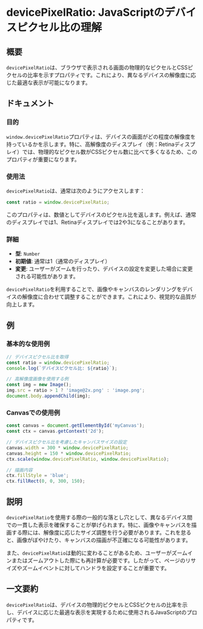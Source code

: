 <!--
Meta Description: # devicePixelRatio: JavaScriptのデバイスピクセル比の理解 ## 概要 `devicePixelRatio`は、ブラウザで表示される画面の物理的なピクセルとCSSピクセルの比率を示すプロパティです。これにより、異なるデバイスの解像度に応じた最適な表示が可能になります。 #...
Meta Keywords: devicepixelratio, window, const, ratio, canvas
-->

# devicePixelRatio: JavaScriptのデバイスピクセル比の理解

## 概要
`devicePixelRatio`は、ブラウザで表示される画面の物理的なピクセルとCSSピクセルの比率を示すプロパティです。これにより、異なるデバイスの解像度に応じた最適な表示が可能になります。

## ドキュメント
### 目的
`window.devicePixelRatio`プロパティは、デバイスの画面がどの程度の解像度を持っているかを示します。特に、高解像度のディスプレイ（例：Retinaディスプレイ）では、物理的なピクセル数がCSSピクセル数に比べて多くなるため、このプロパティが重要になります。

### 使用法
`devicePixelRatio`は、通常は次のようにアクセスします：

```javascript
const ratio = window.devicePixelRatio;
```

このプロパティは、数値としてデバイスのピクセル比を返します。例えば、通常のディスプレイでは1、Retinaディスプレイでは2や3になることがあります。

### 詳細
- **型**: `Number`
- **初期値**: 通常は1（通常のディスプレイ）
- **変更**: ユーザーがズームを行ったり、デバイスの設定を変更した場合に変更される可能性があります。

`devicePixelRatio`を利用することで、画像やキャンバスのレンダリングをデバイスの解像度に合わせて調整することができます。これにより、視覚的な品質が向上します。

## 例
### 基本的な使用例
```javascript
// デバイスピクセル比を取得
const ratio = window.devicePixelRatio;
console.log(`デバイスピクセル比: ${ratio}`);

// 高解像度画像を使用する例
const img = new Image();
img.src = ratio > 1 ? 'image@2x.png' : 'image.png';
document.body.appendChild(img);
```

### Canvasでの使用例
```javascript
const canvas = document.getElementById('myCanvas');
const ctx = canvas.getContext('2d');

// デバイスピクセル比を考慮したキャンバスサイズの設定
canvas.width = 300 * window.devicePixelRatio;
canvas.height = 150 * window.devicePixelRatio;
ctx.scale(window.devicePixelRatio, window.devicePixelRatio);

// 描画内容
ctx.fillStyle = 'blue';
ctx.fillRect(0, 0, 300, 150);
```

## 説明
`devicePixelRatio`を使用する際の一般的な落とし穴として、異なるデバイス間での一貫した表示を確保することが挙げられます。特に、画像やキャンバスを描画する際には、解像度に応じたサイズ調整を行う必要があります。これを怠ると、画像がぼやけたり、キャンバスの描画が不正確になる可能性があります。

また、`devicePixelRatio`は動的に変わることがあるため、ユーザーがズームインまたはズームアウトした際にも再計算が必要です。したがって、ページのリサイズやズームイベントに対してハンドラを設定することが重要です。

## 一文要約
`devicePixelRatio`は、デバイスの物理的ピクセルとCSSピクセルの比率を示し、デバイスに応じた最適な表示を実現するために使用されるJavaScriptのプロパティです。